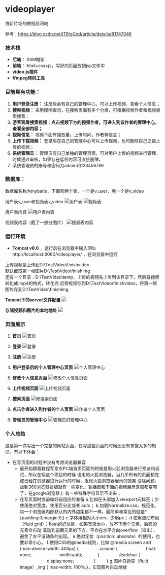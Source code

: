 # videoplayer
仿新片场的微视频网站

参考：https://blog.csdn.net/ITBigGod/article/details/81747046

### 技术栈
- **后端**： SSM框架
- **前端**： html+css+js，写好的页面放到jsp文件中
- **video.js插件**
- **ffmpeg转码工具**


### 目前具有功能：
1. **用户登录注册：** 注册后会有自己的管理中心，可以上传视频，查看个人信息；
2. **搜索视频：** 采用模糊查询，在搜索页面有多个分类，可根据视频作者和视频类型搜索；
3. **游客观看搜索视频：点击视频下方的视频作者，可进入到该作者的管理中心，查看全部内容；**
4. **视频信息：** 视频下面有播放量，上传时间，作者等信息；
5. **上传下载视频：** 登录后在自己的管理中心可以上传视频，也可删除自己之前上传的视频；
5. **系统管理员：** 管理员有自己单独的管理页面，可对用户上传的视频进行管理，时候通过审核，如果存在低俗内容可直接删除，
6. 系统管理员的账号和密码为admin和123456789


### 数据库：
数据库名称为mybatis，下面有两个表，一个是v_user，另一个是v_video

用户表v_user和视频表v_video
![用户表](img/v_user.PNG) ![视频表](img/v_video.PNG) 

用户表内容
![用户表内容](img/v_user内容.PNG)

视频表内容（截了一部分图片）
![视频表内容](img/v_video内容.PNG)



### 运行环境
- **Tomcat v8.0** ，运行后在浏览器中输入网址http://localhost:8080/videoplayer/ ，在浏览器中运行

上传视频是上传到D:\TestVideo\finishvideo  <br>
默认截取第一帧图片D:\TestVideo\finishimg  <br>
还有一个目录：D:\TestVideo\temp，上传的视频先上传到该目录下，然后将视频转化成.mp4的格式，转化完
后将视频存到D:\TestVideo\finishvideo，将第一帧图片存到D:\TestVideo\finishimg

**Tomcat下的server文件配置**
![](img/Tomcat下的server文件配置.PNG)

**存储视频和图片的本地地址**
![](img/存储视频和图片的地址.PNG)


### 页面展示
1. **首页**
![首页](img/首页.PNG)

2. **登录**
![登录](img/登录.PNG)

3. **注册**
![注册](img/注册.PNG)

4. **用户登录后的个人管理中心页面**
![个人管理中心](img/个人管理中心.png)

5. **修改个人信息页面**
![修改个人信息页面](img/修改个人信息页面.PNG)

6. **上传视频页面**
![上传视频页面](img/上传视频页面.PNG)

7. **搜索页面**
![修搜索页面](img/搜索.png)

8. **点击作者进入到作者的个人页面**
![作者个人页面](img/作者个人页面.png)

9. **管理员的管理中心**
![管理员的管理中心](img/管理员的管理中心.PNG)


### 个人总结
这是第一次写出一个完整的网站页面，在写这些页面的时候还没有掌握太多的知识，有以下体会：
- 在写页面的过程中没有考虑浏览器兼容
  - 最开始跟着教程写京东PC端首页页面的时候是用火狐浏览器进行预览和调试，所以在写这个项目的时候
    也用的火狐浏览器，当几乎所有的页面都完成已经在浏览器进行运行的时候，发现火狐浏览器展示的效果
    没啥问题，放到360浏览器排版就有一些变化，轮播图和下面的视频展示区域都变窄了，在google浏览器上
	有一些特殊字符显示不出来；
  - 在写页面时提前做好自适应的准备
	   a.比如在头部加入viewport元标签；少使用绝对宽度，使用百分比或者 auto；
	   b.加载Normalize.css，规范化。每一个浏览器内部默认的内外边距都不一样，最简单和常见的就是*{padding:0;margin:0;}
	   c.字体用相对大小em，少用px；
	   d.使用流动布局（fluid grid）；float的好处是，如果宽度太小，放不下两个元素，后面的元素会自动
	          滚动到前面元素的下方，不会在水平方向overflow（溢出），避免了水平滚动条的出现。
       e.绝对定位（position: absolute）的使用，也要非常小心。
       f.使用CSS的@media规则，比如
         @media screen and (max-device-width: 400px) {
　　　　		.column {
　　　　　	　float: none;
　　　　　	　width:auto;
　　　		}
　　　		　#sidebar {
　　　　　　		display:none;
　　　　		}
　　		}
		g.图片自适应（fluid image）,img { max-width: 100%;}，实现图片自动缩放